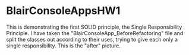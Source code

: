 # BlairConsoleAppsHW1

This is demonstrating the first SOLID principle, the Single Responsibility Principle. I have taken the "BlairConsoleApp_BeforeRefactoring" file and split the classes out according to their uses, trying to give each only a single responsibility. This is the "after" picture.
